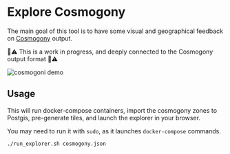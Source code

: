 # Explore Cosmogony

The main goal of this tool is to have some visual and geographical feedback on [Cosmogony](https://github.com/osm-without-borders/cosmogony) output.

:construction::warning: This is a work in progress, and deeply connected to the Cosmogony output format :construction::warning:

![cosmogoni demo](./demo.gif)


## Usage

This will run docker-compose containers, import the cosmogony zones to
Postgis, pre-generate tiles, and launch the explorer in your browser.


You may need to run it with `sudo`, as it launches `docker-compose` commands.  
```bash
./run_explorer.sh cosmogony.json
```
